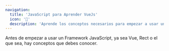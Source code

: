 ```yaml
---
navigation:
  title: 'JavaScript para Aprender VueJs'
  icon: '💛'
  description: 'Aprende los conceptos necesarios para empezar a usar un framework basado en JavaScript como VUe.'
---
```


Antes de empezar a usar un Framework JavaScript, ya sea Vue, Rect o el que sea, hay conceptos que debes conocer.
